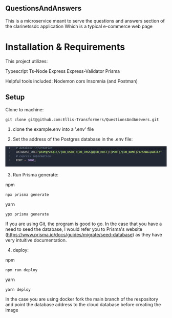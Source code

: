## QuestionsAndAnswers

This is a microservice meant to serve the questions and answers section of the clarinetssdc application Which is a typical e-commerce web page

# Installation & Requirements

This project utilizes:

Typescript
Ts-Node
Express
Express-Validator
Prisma

Helpful tools included:
Nodemon
cors
Insomnia (and Postman)

## Setup

Clone to machine:

```
git clone git@github.com:Ellis-Transformers/QuestionsAndAnswers.git

```

1. clone the example.env into a '.env' file

2. Set the address of the Postgres database in the .env file:

![envScreenShot](imagesForReadMe/Screenshot%202023-09-04%20111657.png)

3. Run Prisma generate:

npm

```
npx prisma generate
```

yarn

```
ypx prisma generate
```

If you are using Git, the program is good to go. In the case that you have a need to seed the database, I would refer you to Prisma's website (https://www.prisma.io/docs/guides/migrate/seed-database) as they have very intuitive documentation.

4. deploy:

npm

```
npm run deploy
```

yarn

```
yarn deploy
```

In the case you are using docker fork the main branch of the respository and point the database address to the cloud database before creating the image
